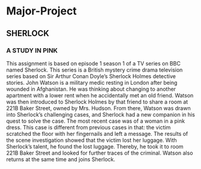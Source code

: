 # Major-Project
## SHERLOCK
### A STUDY IN PINK

This assignment is based on episode 1 season 1 of a TV series on BBC named Sherlock. This
series is a British mystery crime drama television series based on Sir Arthur Conan Doyle’s
Sherlock Holmes detective stories.
John Watson is a military medic resting in London after being wounded in Afghanistan. He
was thinking about changing to another apartment with a lower rent when he accidentally met
an old friend. Watson was then introduced to Sherlock Holmes by that friend to share a room
at 221B Baker Street, owned by Mrs. Hudson. From there, Watson was drawn into Sherlock’s
challenging cases, and Sherlock had a new companion in his quest to solve the case.
The most recent case was of a woman in a pink dress. This case is different from previous
cases in that: the victim scratched the floor with her fingernails and left a message. The results
of the scene investigation showed that the victim lost her luggage. With Sherlock’s talent, he
found the lost luggage. Thereby, he took it to room 221B Baker Street and looked for further
traces of the criminal. Watson also returns at the same time and joins Sherlock.
